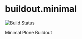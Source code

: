 buildout.minimal
================

[![Build Status](https://drone.io/github.com/leftxs/buildout.minimal/status.png)](https://drone.io/github.com/leftxs/buildout.minimal/latest)

Minimal Plone Buildout
